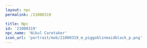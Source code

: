 ```yaml
---
layout: npc
permalink: /21000319

title: Npc
id: '21000319'
npc_name: 'Nikul Caretaker'
icon_url: 'portrait/mob/21000319_m_piggoblinmaidblack_p.png'
---
```

